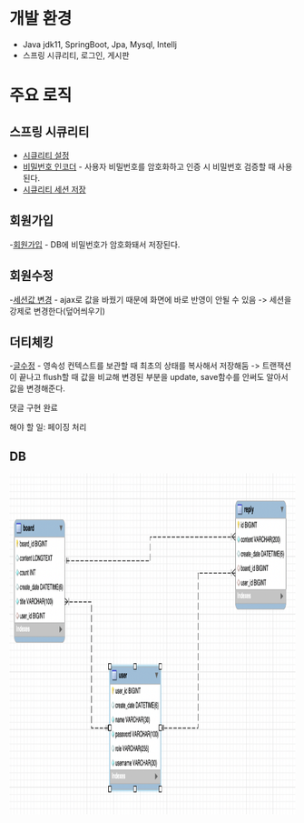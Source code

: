 # 개발 환경
- Java jdk11, SpringBoot, Jpa, Mysql, Intellj
- 스프링 시큐리티, 로그인, 게시판


# 주요 로직
## 스프링 시큐리티
- [시큐리티 설정](https://github.com/BeomJunPark12/practice/blob/98f355662e93d144e5a55cf299fb9fe0aec5ed20/src/main/java/com/beom/web/config/SecurityConfig.java#L19)
- [비밀번호 인코더](https://github.com/BeomJunPark12/practice/blob/f449c68b48913a0e4a24c1f6cd95f7bbdd3e7123/src/main/java/com/beom/web/config/SecurityConfig.java#L39) - 사용자 비밀번호를 암호화하고 인증 시 비밀번호 검증할 때 사용된다.
- [시큐리티 세션 저장](https://github.com/BeomJunPark12/practice/blob/f449c68b48913a0e4a24c1f6cd95f7bbdd3e7123/src/main/java/com/beom/web/config/auth/PrincipalDetailService.java#L21)

## 회원가입
-[회원가입](https://github.com/BeomJunPark12/practice/blob/f449c68b48913a0e4a24c1f6cd95f7bbdd3e7123/src/main/java/com/beom/web/service/UserService.java#L26) - DB에 비밀번호가 암호화돼서 저장된다. 

## 회원수정
-[세션값 변경](https://github.com/BeomJunPark12/practice/blob/f449c68b48913a0e4a24c1f6cd95f7bbdd3e7123/src/main/java/com/beom/web/controller/api/UserApiController.java#L52) - ajax로 값을 바꿨기 때문에 화면에 바로 반영이 안될 수 있음 -> 세션을 강제로 변경한다(덮어씌우기)

## 더티체킹
-[글수정](https://github.com/BeomJunPark12/practice/blob/f449c68b48913a0e4a24c1f6cd95f7bbdd3e7123/src/main/java/com/beom/web/service/BoardService.java#L70) - 영속성 컨텍스트를 보관할 때 최초의 상태를 복사해서 저장해둠 -> 트랜잭션이 끝나고 flush할 때 값을 비교해 변경된 부분을 update, save함수를 안써도 알아서 값을 변경해준다.



댓글 구현 완료

해야 할 일: 페이징 처리



## DB
<img src="https://github.com/BeomJunPark12/practice/blob/main/%E1%84%89%E1%85%B3%E1%84%8F%E1%85%B3%E1%84%85%E1%85%B5%E1%86%AB%E1%84%89%E1%85%A3%E1%86%BA%202023-06-30%20%E1%84%8B%E1%85%A9%E1%84%92%E1%85%AE%205.53.59.png" width="1000" height="600"/>

